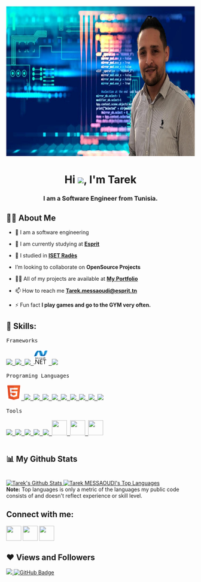 <a target="_blank" href="https://tarekmessaoudi.github.io/Portfolio/" ><h1 align="center"><img style="width:700px; height:400px;" src="https://github.com/TarekMESSAOUDI/Portfolio/blob/master/images/home/banner.jpg"/></h1></a>

<h1 align="center">Hi <img src="https://raw.githubusercontent.com/MartinHeinz/MartinHeinz/master/wave.gif" width="30px">, I'm Tarek</h1>
<h3 align="center">I am a Software Engineer from Tunisia.</h3>


## 🙋‍♂️ About Me

- 🔭 I am a software engineering

- 🌱 I am currently studying at **[Esprit](https://esprit.tn/)**

- 👯 I studied in **[ISET Radès](http://www.universite.tn/Instituts-Superieurs-des-Etudes-Technologiques/institut-superieur-des-etudes-technologiques-de-rades.html)**

-  I’m looking to collaborate on **OpenSource Projects**

- 👨‍💻 All of my projects are available at **[My Portfolio](https://tarekmessaoudi.github.io/Portfolio/)**

- 📫 How to reach me **Tarek.messaoudi@esprit.tn**

- ⚡ Fun fact **I play games and go to the GYM very often.**

## 🚀 Skills:

<section>
  <kbd>
    <kbd>Frameworks</kbd>
    <br>
    <br>
    <a href="https://spring.io/projects/spring-boot"> 
      <img width="40px" src="https://img.icons8.com/color/48/000000/spring-logo.png"/> 
    </a> 
    <a href="https://nodejs.org"> 
      <img width="40px" src="https://img.icons8.com/color/48/000000/nodejs.png"/>
    </a>
    <a href="https://angular.io/"> 
      <img width="40px" src="https://img.icons8.com/color/48/000000/angularjs.png"/>
    </a>
    <a href="https://dotnet.microsoft.com/"> 
      <img width="40px" src="https://github.com/devicons/devicon/blob/master/icons/dot-net/dot-net-original-wordmark.svg"/> 
    </a>
    <ahref="https://symfony.com/"> 
      <img width="40px" src="https://img.icons8.com/color/48/000000/symfony.png"/> 
    </a>
  </kbd>
</section> 
    <br>
<section> 
  <kbd>
    <kbd>Programing Languages</kbd>
    <br>
    <br>
      <a href="https://www.w3schools.com/html/"> 
        <img width="40px" src="https://github.com/devicons/devicon/blob/master/icons/html5/html5-original.svg"/> 
      </a>
      <a href="https://www.w3schools.com/css/"> 
        <img width="40px" src="https://img.icons8.com/color/48/000000/css3.png"/> 
      </a> 
      <a href="https://www.w3schools.com/javaScript/"> 
        <img width="40px" src="https://img.icons8.com/color/48/000000/javascript--v1.png"/>
      </a>
      <a href="https://www.w3schools.com/javaScript/"> 
        <img width="40px" src="https://img.icons8.com/color/48/000000/typescript.png"/>
      </a>
      <a href="https://www.java.com"> 
        <img width="40px" src="https://img.icons8.com/color/48/000000/java-coffee-cup-logo.png"/> 
      </a>
      <a href="https://www.python.org"> 
        <img width="40px" src="https://img.icons8.com/color/48/000000/python.png"/>
      </a>
      <a href="https://www.mysql.com/"> 
        <img width="40px" src="https://img.icons8.com/fluent/50/000000/mysql-logo.png"/> 
      </a>
      <a href="https://www.php.net/"> 
        <img width="40px" src="https://img.icons8.com/color/48/000000/php.png"/>
      </a>
      <a href="https://openclassrooms.com/fr/courses/19980-apprenez-a-programmer-en-c"> 
        <img width="40px" src="https://img.icons8.com/color/48/000000/c-programming.png"/> 
      </a>
      <a href="https://docs.microsoft.com/en-us/dotnet/csharp/"> 
        <img width="40px"src="https://img.icons8.com/color/48/000000/c-sharp-logo.png"/> 
      </a>
    </kbd>
</section> 
    <br>
<section>  
  <kbd>
    <kbd>Tools</kbd>
    <br>
    <br>
      <a href="https://getbootstrap.com"> 
        <img width="40px" src="https://img.icons8.com/color/48/000000/bootstrap.png"/> 
      </a>   
      <a href="https://postman.com"> 
        <img width="40px" src="https://www.vectorlogo.zone/logos/getpostman/getpostman-icon.svg" /> 
      </a>   
      <a href="https://git-scm.com/"> 
        <img width="40px" src="https://img.icons8.com/color/48/000000/git.png"/> 
      </a> 
      <a href="https://www.jenkins.io"> 
        <img width="40px" src="https://www.vectorlogo.zone/logos/jenkins/jenkins-icon.svg"/> 
      </a> 
      <a href="https://www.sonarqube.org/"> 
        <img width="40px" src="https://1.bp.blogspot.com/-ZjWq2g8vY1s/Xvv5AkZgNBI/AAAAAAAACZY/0c6qvZU3rbY4qSiYeVAi4pZBDj0DPcm-gCK4BGAsYHg/s225/ado.png"/> 
      </a>
      <a href="https://www.docker.com/"> 
        <img width="40px" height="40px" src="https://cdn.1min30.com/wp-content/uploads/2018/04/Logo-Docker.jpg"/> 
      </a>
      <a href="https://www.star.com/"> 
        <img width="40px" height="40px" src="https://upload.wikimedia.org/wikipedia/fr/3/32/Staruml_logo.png"/> 
      </a>
      <a href="https://www.star.com/"> 
        <img width="40px" height="40px" src="https://lh3.googleusercontent.com/proxy/xkmlS6YKHQe3JBQ7ycFSEHo5jMaTcUe1g-Fm3IGmGlKqHxL7fIhJct8VSy8WM1PQpRAJP19e4Y2zAmPo4U8zRBdu04aTEjguXOJvpG7fLMEwlWfus0Uy1cK5qCtyThRvLw4DOaPKefdL9ns5UmLlr7KD5rx87Q"/> 
      </a>
</section>

<br/>

<p align="left"> 
      
    
</p>

## 📊 My Github Stats

  <br/>
    <a href="https://github.com/TarekMESSAOUDI/github-readme-stats"><img alt="Tarek's Github Stats" 
       src="https://github-readme-stats.vercel.app/api?username=TarekMESSAOUDI&show_icons=true&count_private=true&theme=react&hide_border=true&bg_color=0D1117" />
    </a>
   <!-- ![Anurag's GitHub stats](https://github-readme-stats.vercel.app/api?username=medamin20&show_icons=true&theme=radical)-->
   <a href="https://github.com/TarekMESSAOUDI/github-readme-stats">
   <img alt="Tarek MESSAOUDI's Top Languages"
        src="https://github-readme-stats.vercel.app/api/top-langs/?username=TarekMESSAOUDI&langs_count=8&count_private=true&layout=compact&theme=react&hide_border=true&bg_color=0D1117" />
  </a>
  <br/>
  <b>Note:</b> Top languages is only a metric of the languages my public code consists of and doesn't reflect experience or skill level.

## Connect with me:
<p align="left">

<a href = "https://www.linkedin.com/in/messaoudi-tarek/"><img src="https://cdn-icons-png.flaticon.com/512/174/174857.png" width="40px" height="40px"/></a>
<a href = "https://www.facebook.com/tarek.mejri.378/"><img src="https://www.facebook.com/images/fb_icon_325x325.png" width="40px" height="40px"/></a>
<a href = "https://www.instagram.com/tarek_messaoudi_/"><img src="https://upload.wikimedia.org/wikipedia/commons/thumb/e/e7/Instagram_logo_2016.svg/langfr-220px-Instagram_logo_2016.svg.png" width="40px" height="40px"/></a>


## ❤ Views and Followers
    
<a href="https://github.com/Meghna-DAS/github-profile-views-counter">
    <img src="https://komarev.com/ghpvc/?username=TarekMESSAOUDI">
</a>
<a href="https://github.com/TarekMESSAOUDI?tab=followers"><img src="https://img.shields.io/github/followers/TarekMESSAOUDI?label=Followers&style=social" alt="GitHub Badge"></a>

